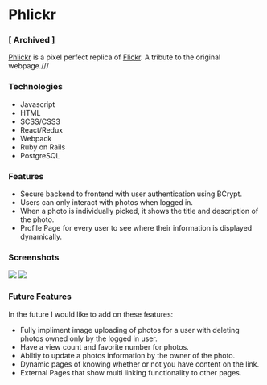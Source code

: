 # Phlickr

### [ Archived ]
[Phlickr](https://phlickr-clone.herokuapp.com/#/) is a pixel perfect replica of [Flickr](https://www.flickr.com/). A tribute to the original webpage.///
### Technologies

* Javascript
* HTML
* SCSS/CSS3
* React/Redux
* Webpack
* Ruby on Rails
* PostgreSQL

### Features

 * Secure backend to frontend with user authentication using BCrypt.
 * Users can only interact with photos when logged in.
 * When a photo is individually picked, it shows the title and description of the photo.
 * Profile Page for every user to see where their information is displayed dynamically.
 
### Screenshots

<img src="https://phlickr-clone-seed.s3-us-west-1.amazonaws.com/screenshots/D2C711AE-E7A6-4B12-BBDF-35717AFE1845_1_105_c.jpeg"/>

<img src="https://phlickr-clone-seed.s3-us-west-1.amazonaws.com/screenshots/91ADC8FA-00B4-41A0-AC0E-2A7A1855B8ED_1_105_c.jpeg"/>

### Future Features

In the future I would like to add on these features:

 * Fully impliment image uploading of photos for a user with deleting photos owned only by the logged in user.
 * Have a view count and favorite number for photos.
 * Abiltiy to update a photos information by the owner of the photo.
 * Dynamic pages of knowing whether or not you have content on the link.
 * External Pages that show multi linking functionality to other pages.

